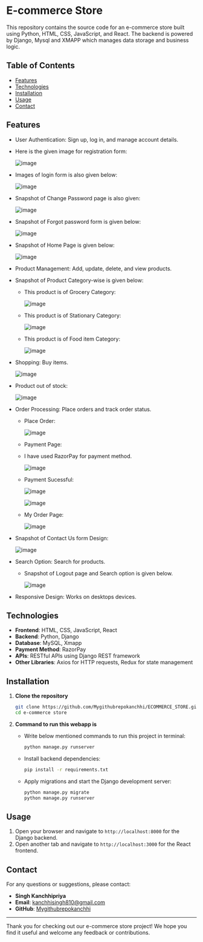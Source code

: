 # E-commerce Store

This repository contains the source code for an e-commerce store built using Python, HTML, CSS, JavaScript, and React. The backend is powered by Django, Mysql and XMAPP which manages data storage and business logic.

## Table of Contents

- [Features](#features)
- [Technologies](#technologies)
- [Installation](#installation)
- [Usage](#usage)
- [Contact](#contact)

## Features

- User Authentication: Sign up, log in, and manage account details.
- Here is the given image for registration form:
  
  ![image](https://github.com/Mygithubrepokanchhi/ECOMMERCE_STORE/assets/170111682/ac1b9a45-bba3-43f7-ba45-c0ff5954cdba)

- Images of login form is also given below:

  ![image](https://github.com/Mygithubrepokanchhi/ECOMMERCE_STORE/assets/170111682/dcc1f3a2-2032-4784-97c5-50ea20dece60)

- Snapshot of Change Password page is also given:

  ![image](https://github.com/Mygithubrepokanchhi/ECOMMERCE_STORE/assets/170111682/e0490dbb-527a-4b59-83b2-d34ced7cb2a9)

- Snapshot of Forgot password form is given below:

  ![image](https://github.com/Mygithubrepokanchhi/ECOMMERCE_STORE/assets/170111682/c4354cf6-955c-4b49-8a54-c516ed8600d0)

- Snapshot of Home Page is given below:

  ![image](https://github.com/Mygithubrepokanchhi/ECOMMERCE_STORE/assets/170111682/814c27e6-4b9f-4837-88a3-ca321764d020)


- Product Management: Add, update, delete, and view products.
- Snapshot of Product Category-wise is given below:

  - This product is of Grocery Category:
    
    ![image](https://github.com/Mygithubrepokanchhi/ECOMMERCE_STORE/assets/170111682/a216c9df-4544-4031-8a29-188c3b094ee9)

  - This product is of Stationary Category:
 
    ![image](https://github.com/Mygithubrepokanchhi/ECOMMERCE_STORE/assets/170111682/cff9fc52-6f79-49d2-abf2-68b4e92952c6)

  - This product is of Food item Category:
 
    ![image](https://github.com/Mygithubrepokanchhi/ECOMMERCE_STORE/assets/170111682/503310d8-12c9-4d52-b795-3eb6026ca25f)


- Shopping: Buy items.
  
  ![image](https://github.com/Mygithubrepokanchhi/ECOMMERCE_STORE/assets/170111682/0c77fd86-6b9e-4ee7-adc7-c178804bbceb)
  
- Product out of stock:
  
  ![image](https://github.com/Mygithubrepokanchhi/ECOMMERCE_STORE/assets/170111682/6717d0ca-3535-4e8a-ade3-5396f3c3eed4)

- Order Processing: Place orders and track order status.
  - Place Order:

    ![image](https://github.com/Mygithubrepokanchhi/ECOMMERCE_STORE/assets/170111682/a2b65b72-9d74-4c44-9450-8d65a79199bc)

  - Payment Page:
  - I have used RazorPay for payment method.
    
    ![image](https://github.com/Mygithubrepokanchhi/ECOMMERCE_STORE/assets/170111682/c7bd476a-527a-4923-981f-979a8edb6043)

  - Payment Sucessful:

    ![image](https://github.com/Mygithubrepokanchhi/ECOMMERCE_STORE/assets/170111682/fe2cdbb6-6f19-498d-b31e-3031c25b3a10)

    ![image](https://github.com/Mygithubrepokanchhi/ECOMMERCE_STORE/assets/170111682/927beef7-404c-437c-adb0-a6e9d9ce1e4f)

  - My Order Page:

    ![image](https://github.com/Mygithubrepokanchhi/ECOMMERCE_STORE/assets/170111682/83e76d4d-e765-4800-ae9a-c0cebc0eebb7)

- Snapshot of Contact Us form Design:

  ![image](https://github.com/Mygithubrepokanchhi/ECOMMERCE_STORE/assets/170111682/a1164720-7cac-4882-b983-2e9a7413174b)



- Search Option: Search for products.
  - Snapshot of Logout page and Search option is given below.

    ![image](https://github.com/Mygithubrepokanchhi/ECOMMERCE_STORE/assets/170111682/cb0bd54e-0e04-42a5-be1e-cc01bc0845db)

- Responsive Design: Works on desktops devices.

## Technologies

- **Frontend**: HTML, CSS, JavaScript, React
- **Backend**: Python, Django
- **Database**: MySQL, Xmapp
- **Payment Method**: RazorPay
- **APIs**: RESTful APIs using Django REST framework
- **Other Libraries**: Axios for HTTP requests, Redux for state management

## Installation

1. **Clone the repository**
   ```sh
   git clone https://github.com/Mygithubrepokanchhi/ECOMMERCE_STORE.git
   cd e-commerce store
   ```

2. **Command to run this webapp is**
   - Write below mentioned commands to run this project in terminal:
     ```sh
     python manage.py runserver
     ```
   - Install backend dependencies:
     ```sh
     pip install -r requirements.txt
     ```
   - Apply migrations and start the Django development server:
     ```sh
     python manage.py migrate
     python manage.py runserver
     ```

## Usage

1. Open your browser and navigate to `http://localhost:8000` for the Django backend.
2. Open another tab and navigate to `http://localhost:3000` for the React frontend.


## Contact

For any questions or suggestions, please contact:

- **Singh Kanchhipriya**
- **Email**: kanchhisingh810@gmail.com
- **GitHub**: [Mygithubrepokanchhi](https://github.com/Mygithubrepokanchhi)

---

Thank you for checking out our e-commerce store project! We hope you find it useful and welcome any feedback or contributions.

